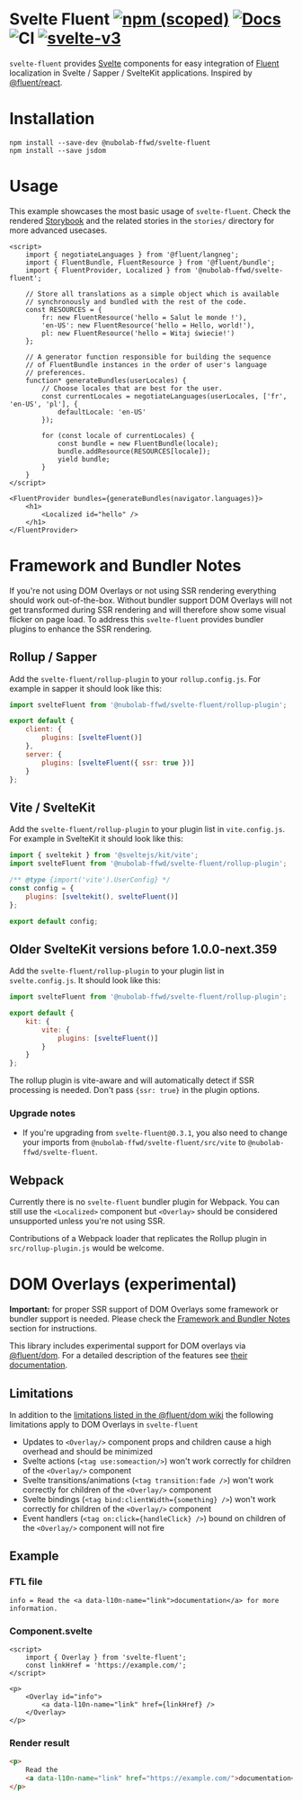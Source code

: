 # Svelte Fluent [![npm (scoped)](https://img.shields.io/npm/v/@nubolab-ffwd/svelte-fluent)](https://www.npmjs.com/package/@nubolab-ffwd/svelte-fluent) [![Docs](https://img.shields.io/badge/docs-Storybook-blue)](https://nubolab-ffwd.github.io/svelte-fluent/) ![CI](https://github.com/nubolab-ffwd/svelte-fluent/workflows/CI/badge.svg) [![svelte-v3](https://img.shields.io/badge/svelte-v3-blueviolet.svg)](https://svelte.dev)

`svelte-fluent` provides [Svelte](https://svelte.dev/) components for easy
integration of [Fluent](https://projectfluent.org/) localization in Svelte / Sapper / SvelteKit
applications. Inspired by [@fluent/react](https://www.npmjs.com/package/@fluent/react).

# Installation

```
npm install --save-dev @nubolab-ffwd/svelte-fluent
npm install --save jsdom
```

# Usage

This example showcases the most basic usage of `svelte-fluent`. Check the rendered [Storybook](https://nubolab-ffwd.github.io/svelte-fluent/) and the related stories in the `stories/` directory for more advanced usecases.

```svelte
<script>
	import { negotiateLanguages } from '@fluent/langneg';
	import { FluentBundle, FluentResource } from '@fluent/bundle';
	import { FluentProvider, Localized } from '@nubolab-ffwd/svelte-fluent';

	// Store all translations as a simple object which is available
	// synchronously and bundled with the rest of the code.
	const RESOURCES = {
		fr: new FluentResource('hello = Salut le monde !'),
		'en-US': new FluentResource('hello = Hello, world!'),
		pl: new FluentResource('hello = Witaj świecie!')
	};

	// A generator function responsible for building the sequence
	// of FluentBundle instances in the order of user's language
	// preferences.
	function* generateBundles(userLocales) {
		// Choose locales that are best for the user.
		const currentLocales = negotiateLanguages(userLocales, ['fr', 'en-US', 'pl'], {
			defaultLocale: 'en-US'
		});

		for (const locale of currentLocales) {
			const bundle = new FluentBundle(locale);
			bundle.addResource(RESOURCES[locale]);
			yield bundle;
		}
	}
</script>

<FluentProvider bundles={generateBundles(navigator.languages)}>
	<h1>
		<Localized id="hello" />
	</h1>
</FluentProvider>
```

# Framework and Bundler Notes

If you're not using DOM Overlays or not using SSR rendering everything should work out-of-the-box. Without bundler support DOM Overlays
will not get transformed during SSR rendering and will therefore show some visual flicker on page load. To address this `svelte-fluent` provides bundler plugins to enhance the SSR rendering.

## Rollup / Sapper

Add the `svelte-fluent/rollup-plugin` to your `rollup.config.js`. For example in sapper it should look like this:

```js
import svelteFluent from '@nubolab-ffwd/svelte-fluent/rollup-plugin';

export default {
	client: {
		plugins: [svelteFluent()]
	},
	server: {
		plugins: [svelteFluent({ ssr: true })]
	}
};
```

## Vite / SvelteKit

Add the `svelte-fluent/rollup-plugin` to your plugin list in `vite.config.js`. For example in SvelteKit it should look like this:

```js
import { sveltekit } from '@sveltejs/kit/vite';
import svelteFluent from '@nubolab-ffwd/svelte-fluent/rollup-plugin';

/** @type {import('vite').UserConfig} */
const config = {
	plugins: [sveltekit(), svelteFluent()]
};

export default config;
```

## Older SvelteKit versions before 1.0.0-next.359

Add the `svelte-fluent/rollup-plugin` to your plugin list in `svelte.config.js`. It should look like this:

```js
import svelteFluent from '@nubolab-ffwd/svelte-fluent/rollup-plugin';

export default {
	kit: {
		vite: {
			plugins: [svelteFluent()]
		}
	}
};
```

The rollup plugin is vite-aware and will automatically detect if SSR processing is needed. Don't pass `{ssr: true}` in the plugin options.

### Upgrade notes

- If you're upgrading from `svelte-fluent@0.3.1`, you also need to change your imports from `@nubolab-ffwd/svelte-fluent/src/vite` to `@nubolab-ffwd/svelte-fluent`.

## Webpack

Currently there is no `svelte-fluent` bundler plugin for Webpack. You can still use the `<Localized>` component but `<Overlay>` should be considered unsupported unless you're not using SSR.

Contributions of a Webpack loader that replicates the Rollup plugin in `src/rollup-plugin.js` would be welcome.

# DOM Overlays (experimental)

**Important:** for proper SSR support of DOM Overlays some framework or bundler support is needed. Please check the [Framework and Bundler Notes](#framework-and-bundler-notes) section for instructions.

This library includes experimental support for DOM overlays via
[@fluent/dom](https://www.npmjs.com/package/@fluent/dom). For a detailed
description of the features see
[their documentation](https://github.com/projectfluent/fluent.js/wiki/DOM-Overlays).

## Limitations

In addition to the [limitations listed in the @fluent/dom wiki](https://github.com/projectfluent/fluent.js/wiki/DOM-Overlays#limitations)
the following limitations apply to DOM Overlays in `svelte-fluent`

- Updates to `<Overlay/>` component props and children cause a high overhead and should be minimized
- Svelte actions (`<tag use:someaction/>`) won't work correctly for children of the `<Overlay/>` component
- Svelte transitions/animations (`<tag transition:fade />`) won't work correctly for children of the `<Overlay/>` component
- Svelte bindings (`<tag bind:clientWidth={something} />`) won't work correctly for children of the `<Overlay/>` component
- Event handlers (`<tag on:click={handleClick} />`) bound on children of the `<Overlay/>` component will not fire

## Example

### FTL file

```
info = Read the <a data-l10n-name="link">documentation</a> for more information.
```

### Component.svelte

```svelte
<script>
	import { Overlay } from 'svelte-fluent';
	const linkHref = 'https://example.com/';
</script>

<p>
	<Overlay id="info">
		<a data-l10n-name="link" href={linkHref} />
	</Overlay>
</p>
```

### Render result

```html
<p>
	Read the
	<a data-l10n-name="link" href="https://example.com/">documentation</a> for more information.
</p>
```
